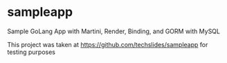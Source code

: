sampleapp
=========

Sample GoLang App with Martini, Render, Binding, and GORM with MySQL


This project was taken at https://github.com/techslides/sampleapp
for testing purposes
